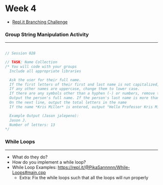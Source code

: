 # Week 4

* [Repl.it Branching Challenge]()


### Group String Manipulation Activity
---
```c++

// Session 028

// TASK: Name Collection
/* You will code with your groups 
  Include all appropriate libraries

  Ask the user for their full name.
  If the first letters of their first and last name is not capitalized, capitalize it.
  If any other names are uppercase, change them to lower case.
  If there are any symbols other than a hyphen (-) or numbers, remove them from the name.
  Output the person's full name. If the person's last name is more than 7 characters, print out the abbreviation.
  On the next line, output the total letters in the name
  If the name *Kris Miller* is entered, output "Hello Professor Kris Miller!"

  Example Output (Jason jalepeno): 
  Jason J.
  Number of letters: 13 
*/


```

### While Loops
---
* What do they do?  
* How do you implement a while loop?  
* While Loop Examples: https://repl.it/@PikaSannnnn/While-Loops#main.cpp   
  - Extra: Fix the while loops such that all the loops will run properly